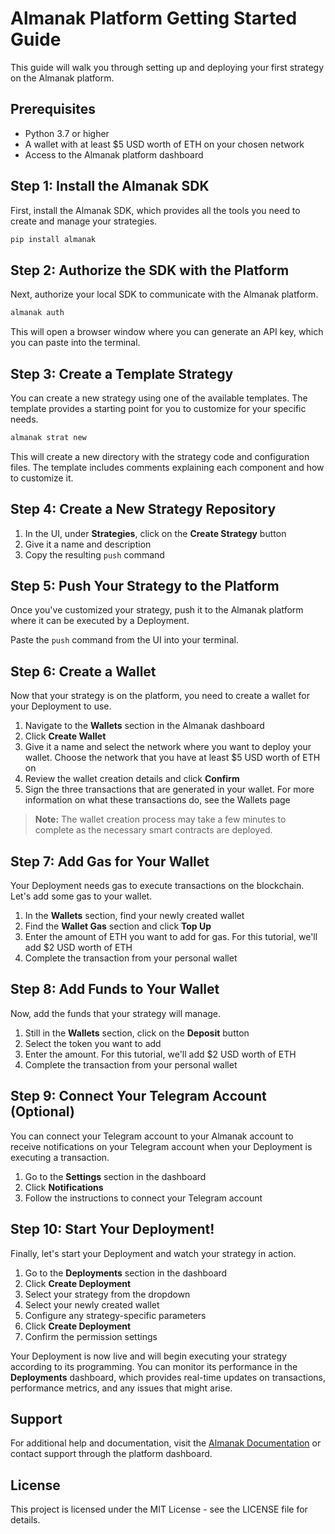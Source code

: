 # Almanak Platform Getting Started Guide

This guide will walk you through setting up and deploying your first strategy on the Almanak platform.

## Prerequisites

- Python 3.7 or higher
- A wallet with at least $5 USD worth of ETH on your chosen network
- Access to the Almanak platform dashboard

## Step 1: Install the Almanak SDK

First, install the Almanak SDK, which provides all the tools you need to create and manage your strategies.

```bash
pip install almanak
```

## Step 2: Authorize the SDK with the Platform

Next, authorize your local SDK to communicate with the Almanak platform.

```bash
almanak auth
```

This will open a browser window where you can generate an API key, which you can paste into the terminal.

## Step 3: Create a Template Strategy

You can create a new strategy using one of the available templates. The template provides a starting point for you to customize for your specific needs.

```bash
almanak strat new
```

This will create a new directory with the strategy code and configuration files. The template includes comments explaining each component and how to customize it.

## Step 4: Create a New Strategy Repository

1. In the UI, under **Strategies**, click on the **Create Strategy** button
2. Give it a name and description
3. Copy the resulting `push` command

## Step 5: Push Your Strategy to the Platform

Once you've customized your strategy, push it to the Almanak platform where it can be executed by a Deployment.

Paste the `push` command from the UI into your terminal.

## Step 6: Create a Wallet

Now that your strategy is on the platform, you need to create a wallet for your Deployment to use.

1. Navigate to the **Wallets** section in the Almanak dashboard
2. Click **Create Wallet**
3. Give it a name and select the network where you want to deploy your wallet. Choose the network that you have at least $5 USD worth of ETH on
4. Review the wallet creation details and click **Confirm**
5. Sign the three transactions that are generated in your wallet. For more information on what these transactions do, see the Wallets page

> **Note:** The wallet creation process may take a few minutes to complete as the necessary smart contracts are deployed.

## Step 7: Add Gas for Your Wallet

Your Deployment needs gas to execute transactions on the blockchain. Let's add some gas to your wallet.

1. In the **Wallets** section, find your newly created wallet
2. Find the **Wallet Gas** section and click **Top Up**
3. Enter the amount of ETH you want to add for gas. For this tutorial, we'll add $2 USD worth of ETH
4. Complete the transaction from your personal wallet

## Step 8: Add Funds to Your Wallet

Now, add the funds that your strategy will manage.

1. Still in the **Wallets** section, click on the **Deposit** button
2. Select the token you want to add
3. Enter the amount. For this tutorial, we'll add $2 USD worth of ETH
4. Complete the transaction from your personal wallet

## Step 9: Connect Your Telegram Account (Optional)

You can connect your Telegram account to your Almanak account to receive notifications on your Telegram account when your Deployment is executing a transaction.

1. Go to the **Settings** section in the dashboard
2. Click **Notifications**
3. Follow the instructions to connect your Telegram account

## Step 10: Start Your Deployment!

Finally, let's start your Deployment and watch your strategy in action.

1. Go to the **Deployments** section in the dashboard
2. Click **Create Deployment**
3. Select your strategy from the dropdown
4. Select your newly created wallet
5. Configure any strategy-specific parameters
6. Click **Create Deployment**
7. Confirm the permission settings

Your Deployment is now live and will begin executing your strategy according to its programming. You can monitor its performance in the **Deployments** dashboard, which provides real-time updates on transactions, performance metrics, and any issues that might arise.

## Support

For additional help and documentation, visit the [Almanak Documentation](https://docs.almanak.com) or contact support through the platform dashboard.

## License

This project is licensed under the MIT License - see the LICENSE file for details.
